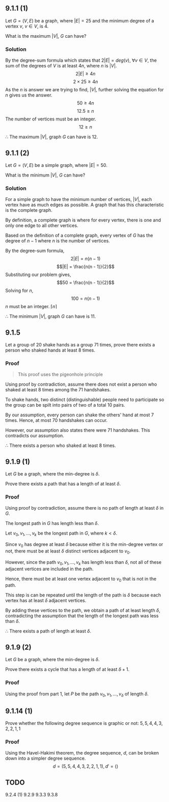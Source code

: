 ## 9.1.1 (1)
Let $G = (V, E)$ be a graph, where $|E| = 25$ and the minimum degree of a vertex $v$, $v \in V$, is $4$.

What is the maximum $|V|$, $G$ can have?

### Solution
By the degree-sum formula which states that $2|E| = deg(v)$, $\forall v \in V$, the sum of the degrees of $V$ is at least $4n$, where $n$ is $|V|$.
$$2|E| \geq 4n$$
$$2\times25 \geq 4n$$
As the $n$ is answer we are trying to find, $|V|$, further solving the equation for $n$ gives us the answer.
$$50 \geq 4n$$
$$12.5 \geq n$$
The number of vertices must be an integer.
$$12 \geq n$$

$\therefore$ The maximum $|V|$, graph $G$ can have is $12$.

## 9.1.1 (2)
Let $G = (V, E)$ be a simple graph, where $|E| = 50$.

What is the minimum $|V|$, $G$ can have?

### Solution
For a simple graph to have the minimum number of vertices, $|V|$, each vertex have as much edges as possible. A graph that has this characteristic is the complete graph.

By definition, a complete graph is where for every vertex, there is one and only one edge to all other vertices.

Based on the definition of a complete graph, every vertex of $G$ has the degree of $n - 1$ where $n$ is the number of vertices.

By the degree-sum formula,
$$2|E| = n(n - 1)$$
$$|E| = \frac{n(n - 1)}{2}$$
Substituting our problem gives,
$$50 = \frac{n(n - 1)}{2}$$
Solving for $n$,
$$100 = n(n - 1)$$
$n$ must be an integer. $\lceil n \rceil$

$\therefore$ The minimum $|V|$, graph $G$ can have is $11$.

## 9.1.5
Let a group of $20$ shake hands as a group $71$ times, prove there exists a person who shaked hands at least $8$ times.

### Proof
> This proof uses the pigeonhole principle

Using proof by contradiction, assume there does not exist a person who shaked at least $8$ times among the $71$ handshakes.

To shake hands, two distinct (distinguishable) people need to participate so the group can be spilt into pairs of two of a total $10$ pairs.

By our assumption, every person can shake the others' hand at most $7$ times. Hence, at most $70$ handshakes can occur.

However, our assumption also states there were $71$ handshakes. This contradicts our assumption.

$\therefore$ There exists a person who shaked at least $8$ times.

## 9.1.9 (1)
Let $G$ be a graph, where the min-degree is $\delta$.

Prove there exists a path that has a length of at least $\delta$.

### Proof
Using proof by contradiction, assume there is no path of length at least $\delta$ in $G$.

The longest path in $G$ has length less than $\delta$.

Let $v_0, v_1, \ldots, v_k$ be the longest path in $G$, where $k < \delta$.

Since $v_0$ has degree at least $\delta$ because either it is the min-degree vertex or not, there must be at least $\delta$ distinct vertices adjacent to $v_0$.

However, since the path $v_0, v_1, \ldots, v_k$ has length less than $\delta$, not all of these adjacent vertices are included in the path.

Hence, there must be at least one vertex adjacent to $v_0$ that is not in the path.

This step is can be repeated until the length of the path is $\delta$ because each vertex has at least $\delta$ adjacent vertices.

By adding these vertices to the path, we obtain a path of at least length $\delta$, contradicting the assumption that the length of the longest path was less than $\delta$.

$\therefore$ There exists a path of length at least $\delta$.

## 9.1.9 (2)
Let $G$ be a graph, where the min-degree is $\delta$.

Prove there exists a cycle that has a length of at least $\delta + 1$.

### Proof
Using the proof from part 1, let $P$ be the path $v_0, v_1, \ldots, v_\delta$ of length $\delta$.

## 9.1.14 (1)
Prove whether the following degree sequence is graphic or not: $5, 5, 4, 4, 3, 2, 2, 1, 1$

### Proof
Using the Havel-Hakimi theorem, the degree sequence, $d$, can be broken down into a simpler degree sequence.
$$d = (5, 5, 4, 4, 3, 2, 2, 1, 1), d\prime = ()$$

## TODO
9.2.4 (1)
9.2.9
9.3.3
9.3.8
